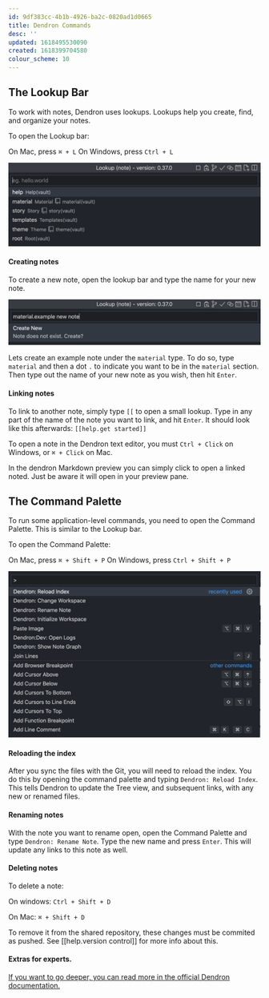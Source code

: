```yaml
---
id: 9df383cc-4b1b-4926-ba2c-0820ad1d0665
title: Dendron Commands
desc: ''
updated: 1618495530090
created: 1618399704580
colour_scheme: 10
---
```


## The Lookup Bar
To work with notes, Dendron uses lookups. Lookups help you create, find, and organize your notes.

To open the Lookup bar:

On Mac, press `⌘ + L`
On Windows, press `Ctrl + L`

![The lookup bar](images/help/interface/lookup-bar.png)

#### Creating notes
To create a new note, open the lookup bar and type the name for your new note.

![The lookup bar](images/help/interface/new-note.png)

Lets create an example note under the `material` type. To do so, type `material` and then a dot `.` to indicate you want to be in the `material` section. Then type out the name of your new note as you wish, then hit `Enter`.

#### Linking notes

To link to another note, simply type `[[` to open a small lookup. Type in any part of the name of the note you want to link, and hit `Enter`. It should look like this afterwards: `[[help.get started]]`

To open a note in the Dendron text editor, you must `Ctrl + Click` on Windows, or `⌘ + Click` on Mac.

In the dendron Markdown preview you can simply click to open a linked noted. Just be aware it will open in your preview pane.

## The Command Palette

To run some application-level commands, you need to open the Command Palette. This is similar to the Lookup bar.

To open the Command Palette:

On Mac, press `⌘ + Shift + P`
On Windows, press `Ctrl + Shift + P`

![The command palette](images/help/interface/palette.png)

#### Reloading the index

After you sync the files with the Git, you will need to reload the index. You do this by opening the command palette and typing `Dendron: Reload Index`. This tells Dendron to update the Tree view, and subsequent links, with any new or renamed files.

#### Renaming notes

With the note you want to rename open, open the Command Palette and type `Dendron: Rename Note`. Type the new name and press `Enter`. This will update any links to this note as well.

#### Deleting notes

To delete a note:

On windows:
`Ctrl + Shift + D` 

On Mac:
`⌘ + Shift + D`

To remove it from the shared repository, these changes must be commited as pushed. See [[help.version control]] for more info about this.

#### Extras for experts.

[If you want to go deeper, you can read more in the official Dendron documentation.](https://wiki.dendron.so/notes/e86ac3ab-dbe1-47a1-bcd7-9df0d0490b40.html)